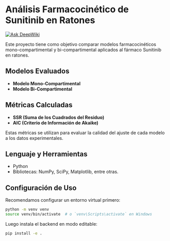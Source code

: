 # Análisis Farmacocinético de Sunitinib en Ratones

[![Ask DeepWiki](https://deepwiki.com/badge.svg)](https://deepwiki.com/rorro6787/sunitinib_analysis)

Este proyecto tiene como objetivo comparar modelos farmacocinéticos mono-compartimental y bi-compartimental aplicados al fármaco Sunitinib en ratones.

## Modelos Evaluados

- **Modelo Mono-Compartimental**  
- **Modelo Bi-Compartimental**

## Métricas Calculadas

- **SSR (Suma de los Cuadrados del Residuo)**  
- **AIC (Criterio de Información de Akaike)**  

Estas métricas se utilizan para evaluar la calidad del ajuste de cada modelo a los datos experimentales.

## Lenguaje y Herramientas

- Python  
- Bibliotecas: NumPy, SciPy, Matplotlib, entre otras.

## Configuración de Uso

Recomendamos configurar un entorno virtual primero:

```bash
python -m venv venv
source venv/bin/activate  # o `venv\Scripts\activate` en Windows
```

Luego instala el backend en modo editable:

```bash
pip install -e .
```

